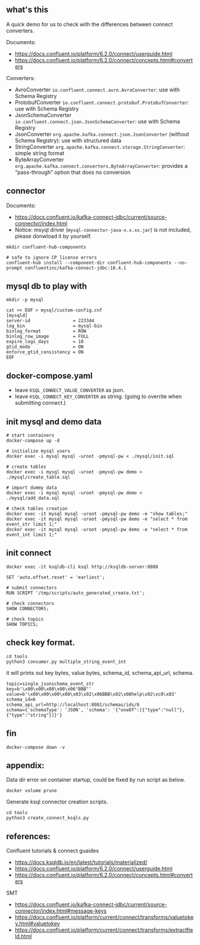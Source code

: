 
what's this
------------
A quick demo for us to check with the differences between connect converters.

Documents:
- https://docs.confluent.io/platform/6.2.0/connect/userguide.html
- https://docs.confluent.io/platform/6.2.0/connect/concepts.html#converters

Converters:
- AvroConverter `io.confluent.connect.avro.AvroConverter`: use with Schema Registry
- ProtobufConverter `io.confluent.connect.protobuf.ProtobufConverter`: use with Schema Registry
- JsonSchemaConverter `io.confluent.connect.json.JsonSchemaConverter`: use with Schema Registry
- JsonConverter `org.apache.kafka.connect.json.JsonConverter` (without Schema Registry): use with structured data
- StringConverter `org.apache.kafka.connect.storage.StringConverter`: simple string format
- ByteArrayConverter `org.apache.kafka.connect.converters.ByteArrayConverter`: provides a “pass-through” option that does no conversion


## connector
Documents:
- https://docs.confluent.io/kafka-connect-jdbc/current/source-connector/index.html
- Notice: msyql driver (`mysql-connector-java-x.x.xx.jar`) is not included, please donwload it by yourself. 

```
mkdir confluent-hub-components

# safe to ignore CP license errors
confluent-hub install --component-dir confluent-hub-components --no-prompt confluentinc/kafka-connect-jdbc:10.4.1
```

## mysql db to play with
```
mkdir -p mysql

cat << EOF > mysql/custom-config.cnf
[mysqld]
server-id                = 223344 
log_bin                  = mysql-bin 
binlog_format            = ROW 
binlog_row_image         = FULL 
expire_logs_days         = 10
gtid_mode                = ON
enforce_gtid_consistency = ON
EOF
```

## docker-compose.yaml

- leave `KSQL_CONNECT_VALUE_CONVERTER` as json.
- leave `KSQL_CONNECT_KEY_CONVERTER` as string. (going to overrite when submitting connect.)

## init mysql and demo data
```
# start containers
docker-compose up -d

# initialize mysql users
docker exec -i mysql mysql -uroot -pmysql-pw < ./mysql/init.sql

# create tables
docker exec -i mysql mysql -uroot -pmysql-pw demo < ./mysql/create_table.sql

# import dummy data
docker exec -i mysql mysql -uroot -pmysql-pw demo < ./mysql/add_data.sql

# check tables creation
docker exec -it mysql mysql -uroot -pmysql-pw demo -e "show tables;"
docker exec -it mysql mysql -uroot -pmysql-pw demo -e "select * from event_str limit 1;"
docker exec -it mysql mysql -uroot -pmysql-pw demo -e "select * from event_int limit 1;"
```

## init connect
```
docker exec -it ksqldb-cli ksql http://ksqldb-server:8088

SET 'auto.offset.reset' = 'earliest';

# submit connectors
RUN SCRIPT '/tmp/scripts/auto_generated_create.txt';

# check connectors
SHOW CONNECTORS;

# check topics
SHOW TOPICS;
```

## check key format.
```
cd tools
python3 consumer.py multiple_string_event_int
```

it will prints out key bytes, value bytes, schema_id, schema_api_url, schema. 
```
topic=single_jsonschema_event_str
key=b'\x00\x00\x00\x00\x06"BBB"'
value=b'\x00\x00\x00\x00\x03\x02\x06BBB\x02\x08help\x02\xc0\x03'
schema_id=6
schema_api_url=http://localhost:8081/schemas/ids/6
schema={'schemaType': 'JSON', 'schema': '{"oneOf":[{"type":"null"},{"type":"string"}]}'}
``` 

## fin
```
docker-compose down -v
```


## appendix:
Data dir error on container startup, could be fixed by run script as below.
```
docker volume prune
```

Generate ksql connector creation scripts.
```
cd tools
python3 create_connect_ksqls.py
```


## references:
Confluent tutorials & connect guaides
- https://docs.ksqldb.io/en/latest/tutorials/materialized/
- https://docs.confluent.io/platform/6.2.0/connect/userguide.html
- https://docs.confluent.io/platform/6.2.0/connect/concepts.html#converters

SMT
- https://docs.confluent.io/kafka-connect-jdbc/current/source-connector/index.html#message-keys
- https://docs.confluent.io/platform/current/connect/transforms/valuetokey.html#valuetokey
- https://docs.confluent.io/platform/current/connect/transforms/extractfield.html